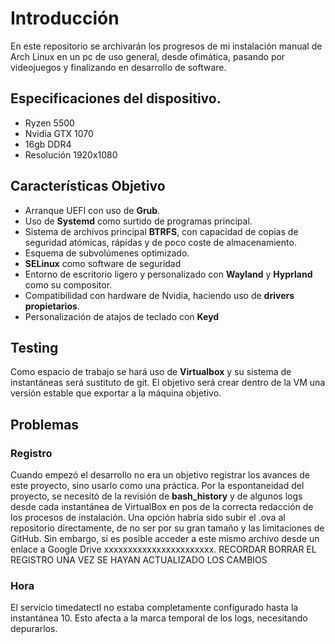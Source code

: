 # Introducción
En este repositorio se archivarán los progresos de mi instalación manual de Arch Linux en un pc de uso general, desde ofimática, pasando por videojuegos y finalizando en desarrollo de software.

## Especificaciones del dispositivo.
- Ryzen 5500
- Nvidia GTX 1070
- 16gb DDR4
- Resolución 1920x1080

## Características Objetivo
- Arranque UEFI con uso de **Grub**.
- Uso de **Systemd** como surtido de programas principal.
- Sistema de archivos principal **BTRFS**, con capacidad de copias de seguridad atómicas, rápidas y de poco coste de almacenamiento.
- Esquema de subvolúmenes optimizado.
- **SELinux** como software de seguridad
- Entorno de escritorio ligero y personalizado con **Wayland** y **Hyprland** como su compositor.
- Compatibilidad con hardware de Nvidia, haciendo uso de **drivers propietarios**.
- Personalización de atajos de teclado con **Keyd**

## Testing
Como espacio de trabajo se hará uso de **Virtualbox** y su sistema de instantáneas será sustituto de git. El objetivo será crear dentro de la VM una versión estable que exportar a la máquina objetivo.

## Problemas
### Registro
Cuando empezó el desarrollo no era un objetivo registrar los avances de este proyecto, sino usarlo como una práctica. Por la espontaneidad del proyecto, se necesitó de la revisión de **bash_history** y de algunos logs desde cada instantánea de VirtualBox en pos de la correcta redacción de los procesos de instalación.
Una opción habría sido subir el .ova al repositorio directamente, de no ser por su gran tamaño y las limitaciones de GitHub. Sin embargo, si es posible acceder a este mismo archivo desde un enlace a Google Drive xxxxxxxxxxxxxxxxxxxxxxx.
RECORDAR BORRAR EL REGISTRO UNA VEZ SE HAYAN ACTUALIZADO LOS CAMBIOS
### Hora
El servicio timedatectl no estaba completamente configurado hasta la instantánea 10. Esto afecta a la marca temporal de los logs, necesitando depurarlos.
